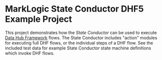 # MarkLogic State Conductor DHF5 Example Project

This project demonstrates how the _State Conductor_ can be used to execute [Data Hub Framework](https://docs.marklogic.com/datahub/) flows.  The State Conductor includes "action" modules for executing full DHF flows, or the individual steps of a DHF flow.  See the included test data for example State Conductor state machine definitions which invoke DHF flows.
